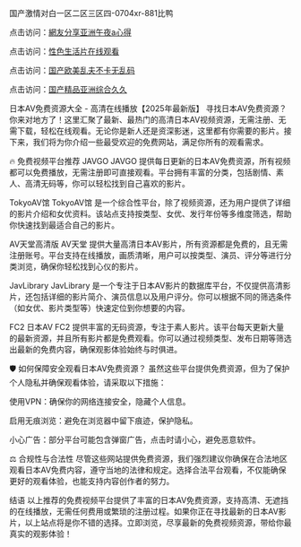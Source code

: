 
国产激情对白一区二区三区四-0704xr-881比鸭


点击访问：<a href="https://bered.pages.dev/">網友分享亚洲午夜a心得</a>

点击访问：<a href="https://rtj-3zo.pages.dev/">性色生活片在线观看</a>

点击访问：<a href="https://vassv.pages.dev/">国产欧美乱夫不卡无乱码</a>

点击访问：<a href="https://https://vassv.pages.dev/">国产精品亚洲综合久久</a>


日本AV免费资源大全 - 高清在线播放【2025年最新版】
寻找日本AV免费资源？你来对地方了！这里汇聚了最新、最热门的高清日本AV视频资源，无需注册、无需下载，轻松在线观看。无论你是新人还是资深影迷，这里都有你需要的影片。接下来，我们将为你介绍一些最受欢迎的免费网站，满足你所有的观看需求。

🔥 免费视频平台推荐
JAVGO
JAVGO 提供每日更新的日本AV免费资源，所有视频都可以免费播放，无需注册即可直接观看。平台拥有丰富的分类，包括剧情、素人、高清无码等，你可以轻松找到自己喜欢的影片。

TokyoAV馆
TokyoAV馆 是一个综合性平台，除了视频资源，还为用户提供了详细的影片介绍和女优资料。该站点支持按类型、女优、发行年份等多维度筛选，帮助你快速找到最适合自己的影片。

AV天堂高清版
AV天堂 提供大量高清日本AV影片，所有资源都是免费的，且无需注册账号。平台支持在线播放，画质清晰，用户可以按类型、演员、评分等进行分类浏览，确保你轻松找到心仪的影片。

JavLibrary
JavLibrary 是一个专注于日本AV影片的数据库平台，不仅提供高清影片，还包括详细的影片简介、演员信息以及用户评分。你可以根据不同的筛选条件（如女优、影片类型等）快速定位到你想要的内容。

FC2 日本AV
FC2 提供丰富的无码资源，专注于素人影片。该平台每天更新大量的最新资源，并且所有影片都是免费观看。你可以通过视频类型、发布日期等筛选出最新的免费内容，确保观影体验始终与时俱进。

🛡 如何保障安全观看日本AV免费资源？
虽然这些平台提供免费资源，但为了保护个人隐私并确保观看体验，请采取以下措施：

使用VPN：确保你的网络连接安全，隐藏个人信息。

启用无痕浏览：避免在浏览器中留下痕迹，保护隐私。

小心广告：部分平台可能包含弹窗广告，点击时请小心，避免恶意软件。

⚖ 合规性与合法性
尽管这些网站提供免费资源，我们强烈建议你确保在合法地区观看日本AV免费内容，遵守当地的法律和规定。选择合法平台观看，不仅能确保更好的观看体验，也能支持内容创作者的努力。

结语
以上推荐的免费视频平台提供了丰富的日本AV免费资源，支持高清、无遮挡的在线播放，无需任何费用或繁琐的注册过程。如果你正在寻找最新的日本AV影片，以上站点将是你不错的选择。立即浏览，尽享最新的免费视频资源，带给你最真实的观影体验！




<span style="display:none;">[Canonical link](）</span>
